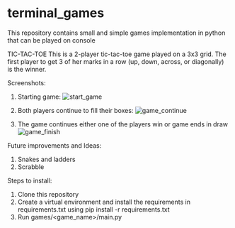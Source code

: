 # terminal_games
This repository contains small and simple games implementation in python that can be played on console

TIC-TAC-TOE
This is a 2-player tic-tac-toe game played on a 3x3 grid. The first player to get 3 of her marks in a row (up, down, across, or diagonally) is the winner.

Screenshots:

1. Starting game:
![start_game](https://user-images.githubusercontent.com/12138053/210168479-dafa76b0-dd41-44ea-b17d-733983f3d851.png)

2. Both players continue to fill their boxes:
![game_continue](https://user-images.githubusercontent.com/12138053/210168490-e803b80a-2658-45e8-b203-be23cd5d4504.png)

3. The game continues either one of the players win or game ends in draw
![game_finish](https://user-images.githubusercontent.com/12138053/210168506-50ca584c-e19c-4619-851c-e6d619b45c83.png)

Future improvements and Ideas:
1. Snakes and ladders
2. Scrabble

Steps to install:
1. Clone this repository
2. Create a virtual environment and install the requirements in requirements.txt using pip install -r requirements.txt
3. Run games/<game_name>/main.py
